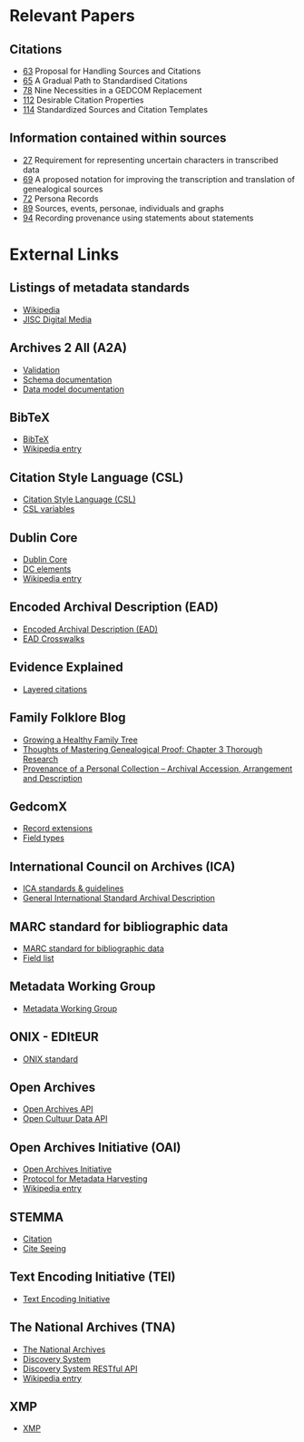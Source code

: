 # Relevant Papers #

## Citations ##

* [63](http://fhiso.org/files/cfp/cfps63.pdf) Proposal for Handling Sources and Citations
* [65](http://fhiso.org/files/cfp/cfps65.pdf)  A Gradual Path to Standardised Citations
* [78](http://fhiso.org/files/cfp/cfps78.pdf)  Nine Necessities in a GEDCOM Replacement
* [112](http://fhiso.org/files/cfp/cfps112.pdf)  Desirable Citation Properties
* [114](http://fhiso.org/files/cfp/cfps114.pdf)  Standardized Sources and Citation Templates

## Information contained within sources ##

* [27](http://fhiso.org/files/cfp/cfps27.pdf)  Requirement for representing uncertain characters in transcribed data
* [69](http://fhiso.org/files/cfp/cfps69.pdf)  A proposed notation for improving the transcription and translation of genealogical sources
* [72](http://fhiso.org/files/cfp/cfps72.pdf)  Persona Records
* [89](http://fhiso.org/files/cfp/cfps89.pdf)  Sources, events, personae, individuals and graphs
* [94](http://fhiso.org/files/cfp/cfps94.pdf)  Recording provenance using statements about statements

# External Links #

## Listings of metadata standards ##

* [Wikipedia](http://en.wikipedia.org/wiki/Metadata_standards)
* [JISC Digital Media](http://www.jiscdigitalmedia.ac.uk/guide/putting-things-in-order-links-to-metadata-schemas-and-related-standards)

## Archives 2 All (A2A) ##

* [Validation](http://a2a.coret.org/)
* [Schema documentation](https://www.dropbox.com/sh/1iizv5emq1jsji5/AABnzja0yqlrbuDzcgs7BRyba/A2ASchema_Documentation_v1.7.pdf)
* [Data model documentation](https://www.dropbox.com/s/pd88vk6kkvg8f8n/A2ABeschrijving_v1.8.pdf)

## BibTeX ##

* [BibTeX](http://www.bibtex.org/)
* [Wikipedia entry](http://en.wikipedia.org/wiki/BibTeX)

## Citation Style Language (CSL) ##

* [Citation Style Language (CSL)](http://citationstyles.org)
* [CSL variables](http://citationstyles.org/downloads/specification.html#appendix-iv-variables)

## Dublin Core ##

* [Dublin Core](http://dublincore.org)
* [DC elements](http://dublincore.org/documents/dces)
* [Wikipedia entry](http://en.wikipedia.org/wiki/Dublin_Core)

## Encoded Archival Description (EAD) ##

* [Encoded Archival Description (EAD)](http://www.loc.gov/ead/ead.html)
* [EAD Crosswalks](http://www.loc.gov/ead/tglib/appendix_a.html)

## Evidence Explained ##

* [Layered citations](https://www.evidenceexplained.com/content/quicklesson-19-layered-citations-work-layered-clothing)

## Family Folklore Blog ##

* [Growing a Healthy Family Tree](https://familyfolklore.wordpress.com/2014/09/16/growing-a-healthy-family-tree)
* [Thoughts of Mastering Genealogical Proof: Chapter 3 Thorough Research](https://familyfolklore.wordpress.com/2014/03/15/thoughts-of-mastering-genealogical-proof-chapter-3-thorough-research)
* [Provenance of a Personal Collection – Archival Accession, Arrangement and Description](https://familyfolklore.wordpress.com/2013/05/20/provenance-of-a-personal-collection-archival-accession-arrangement-and-description)

## GedcomX ##

* [Record extensions](https://github.com/FamilySearch/gedcomx-record/blob/master/specifications/record-specification.md)
* [Field types](https://github.com/FamilySearch/gedcomx-record/blob/master/specifications/field-types-specification.md)

## International Council on Archives (ICA) ##

* [ICA standards & guidelines](http://www.icacds.org.uk/eng/standards.htm)
* [General International Standard Archival Description](http://www.icacds.org.uk/eng/ISAD%28G%29.pdf)

## MARC standard for bibliographic data ##

* [MARC standard for bibliographic data](http://www.loc.gov/marc/)
* [Field list](http://www.loc.gov/marc/bibliographic/ecbdlist.html)

## Metadata Working Group ##

* [Metadata Working Group](http://www.metadataworkinggroup.org)

## ONIX - EDItEUR ##

* [ONIX standard](http://www.editeur.org/8/ONIX)

## Open Archives ##

* [Open Archives API](https://openarch.nl/api/docs)
* [Open Cultuur Data API](http://docs.opencultuurdata.nl/user/datasets.html)

## Open Archives Initiative (OAI) ##

* [Open Archives Initiative](http://www.openarchives.org/)
* [Protocol for Metadata Harvesting](http://www.openarchives.org/pmh)
* [Wikipedia entry](http://en.wikipedia.org/wiki/Open_Archives_Initiative)

## STEMMA ##

* [Citation](http://www.familyhistorydata.parallaxview.co/home/document-structure/citation)
* [Cite Seeing](http://parallax-viewpoint.blogspot.co.uk/2014/09/cite-seeing.html)

## Text Encoding Initiative (TEI) ##

* [Text Encoding Initiative](http://www.tei-c.org)

## The National Archives (TNA) ##

* [The National Archives](http://www.nationalarchives.gov.uk)
* [Discovery System](http://discovery.nationalarchives.gov.uk)
* [Discovery System RESTful API](http://discovery.nationalarchives.gov.uk/api.htm)
* [Wikipedia entry](http://en.wikipedia.org/wiki/The_National_Archives_%28United_Kingdom%29)

## XMP ##

* [XMP](http://www.adobe.com/devnet/xmp.html)
